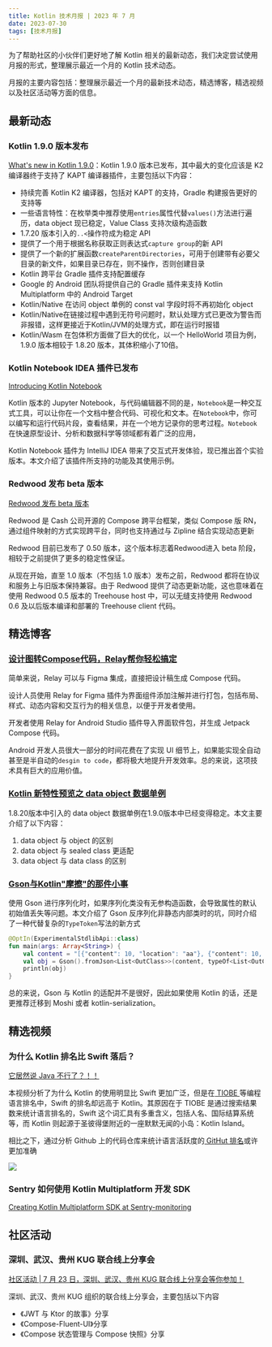 ```yaml
---
title: Kotlin 技术月报 | 2023 年 7 月
date: 2023-07-30
tags: [技术月报]
---
```


为了帮助社区的小伙伴们更好地了解 Kotlin 相关的最新动态，我们决定尝试使用月报的形式，整理展示最近一个月的 Kotlin 技术动态。

月报的主要内容包括：整理展示最近一个月的最新技术动态，精选博客，精选视频以及社区活动等方面的信息。

## 最新动态
### Kotlin 1.9.0 版本发布
[What's new in Kotlin 1.9.0](https://kotlinlang.org/docs/whatsnew19.html)：Kotlin 1.9.0 版本已发布，其中最大的变化应该是 K2 编译器终于支持了 KAPT 编译器插件，主要包括以下内容：

- 持续完善 Kotlin K2 编译器，包括对 KAPT 的支持，Gradle 构建报告更好的支持等
- 一些语言特性：在枚举类中推荐使用`entries`属性代替`values()`方法进行遍历，data object 现已稳定，Value Class 支持次级构造函数
- 1.7.20 版本引入的`..<`操作符成为稳定 API
- 提供了一个用于根据名称获取正则表达式`capture group`的新 API 
- 提供了一个新的扩展函数`createParentDirectories`，可用于创建带有必要父目录的新文件，如果目录已存在，则不操作，否则创建目录
- Kotlin 跨平台 Gradle 插件支持配置缓存
- Google 的 Android 团队将提供自己的 Gradle 插件来支持 Kotlin Multiplatform 中的 Android Target
- Kotlin/Native 在访问 object 单例的 const val 字段时将不再初始化 object
- Kotlin/Native在链接过程中遇到无符号问题时，默认处理方式已更改为警告而非报错，这样更接近于Kotlin/JVM的处理方式，即在运行时报错
- Kotlin/Wasm 在包体积方面做了巨大的优化，以一个 HelloWorld 项目为例，1.9.0 版本相较于 1.8.20 版本，其体积缩小了10倍。

### Kotlin Notebook IDEA 插件已发布
[Introducing Kotlin Notebook](https://blog.jetbrains.com/kotlin/2023/07/introducing-kotlin-notebook/)

Kotlin 版本的 Jupyter Notebook，与代码编辑器不同的是，`Notebook`是一种交互式工具，可以让你在一个文档中整合代码、可视化和文本。在`Notebook`中，你可以编写和运行代码片段，查看结果，并在一个地方记录你的思考过程。`Notebook`在快速原型设计、分析和数据科学等领域都有着广泛的应用，

Kotlin Notebook 插件为 IntelliJ IDEA 带来了交互式开发体验，现已推出首个实验版本。本文介绍了该插件所支持的功能及其使用示例。

### Redwood 发布 beta 版本
[Redwood 发布 beta 版本](https://github.com/cashapp/redwood/releases)

Redwood 是 Cash 公司开源的 Compose 跨平台框架，类似 Compose 版 RN，通过组件映射的方式实现跨平台，同时也支持通过与 Zipline 结合实现动态更新

Redwood 目前已发布了 0.50 版本，这个版本标志着Redwood进入 beta 阶段，相较于之前提供了更多的稳定性保证。

从现在开始，直至 1.0 版本（不包括 1.0 版本）发布之前，Redwood 都将在协议和服务上与旧版本保持兼容。由于 Redwood 提供了动态更新功能，这也意味着在使用 Redwood 0.5 版本的 Treehouse host 中，可以无缝支持使用 Redwood 0.6 及以后版本编译和部署的 Treehouse client 代码。

## 精选博客
### [设计图转Compose代码，Relay帮你轻松搞定](https://mp.weixin.qq.com/s/0Rp3a4W3oXZkFYqazHsXpQ)
简单来说，Relay 可以与 Figma 集成，直接把设计稿生成 Compose 代码。

设计人员使用 Relay for Figma 插件为界面组件添加注解并进行打包，包括布局、样式、动态内容和交互行为的相关信息，以便于开发者使用。

开发者使用 Relay for Android Studio 插件导入界面软件包，并生成 Jetpack Compose 代码。

Android 开发人员很大一部分的时间花费在了实现 UI 细节上，如果能实现全自动甚至是半自动的`desgin to code`，都将极大地提升开发效率。总的来说，这项技术具有巨大的应用价值。

### [Kotlin 新特性预览之 data object 数据单例](https://mp.weixin.qq.com/s/-8ZgoLzkYdRD320MQ47cXg)
1.8.20版本中引入的 data object 数据单例在1.9.0版本中已经变得稳定。本文主要介绍了以下内容：

1. data object 与 object 的区别
2. data object 与 sealed class 更适配
3. data object 与 data class 的区别

### [Gson与Kotlin"摩擦"的那件小事](https://juejin.cn/post/7249352715364483109)
使用 Gson 进行序列化时，如果序列化类没有无参构造函数，会导致属性的默认初始值丢失等问题。本文介绍了 Gson 反序列化非静态内部类时的坑，同时介绍了一种代替复杂的`TypeToken`写法的新方式

```kotlin
@OptIn(ExperimentalStdlibApi::class)
fun main(args: Array<String>) {
    val content = "[{"content": 10, "location": "aa"}, {"content": 10, "location": "bb"}]"
    val obj = Gson().fromJson<List<OutClass>>(content, typeOf<List<OutClass>>().javaType)
    println(obj)
}
```

总的来说，Gson 与 Kotlin 的适配并不是很好，因此如果使用 Kotlin 的话，还是更推荐迁移到 Moshi 或者 kotlin-serialization。
## 精选视频
### 为什么 Kotlin 排名比 Swift 落后？
[它居然说 Java 不行了？！！](https://www.bilibili.com/video/BV1Vg4y1P7dr/)

本视频分析了为什么 Kotlin 的使用明显比 Swift 更加广泛，但是在[ TIOBE ](https://www.tiobe.com/tiobe-index/)等编程语言排名中，Swift 的排名却远高于 Kotlin。其原因在于 TIOBE 是通过搜索结果数来统计语言排名的，Swift 这个词汇具有多重含义，包括人名、国际结算系统等，而 Kotlin 则起源于圣彼得堡附近的一座默默无闻的小岛：Kotlin Island。

相比之下，通过分析 Github 上的代码仓库来统计语言活跃度的[ GitHut 排名](https://madnight.github.io/githut/)或许更加准确

![](https://raw.gitmirror.com/RicardoJiang/resource/main/2023/july/p3.png)

### Sentry 如何使用 Kotlin Multiplatform 开发 SDK
[Creating Kotlin Multiplatform SDK at Sentry-monitoring](https://www.youtube.com/watch?v=XY4h3pfwaE0)

## 社区活动
### 深圳、武汉、贵州 KUG 联合线上分享会
[社区活动 | 7 月 23 日，深圳、武汉、贵州 KUG 联合线上分享会等你参加！](https://mp.weixin.qq.com/s/e0syECdcgj8uT47N438-PA)

深圳、武汉、贵州 KUG 组织的联合线上分享会，主要包括以下内容

- 《JWT 与 Ktor 的故事》分享
- 《Compose-Fluent-UI》分享
- 《Compose 状态管理与 Compose 快照》分享